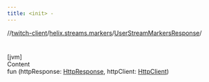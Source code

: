 ```yaml
---
title: <init> -
---
```

//[twitch-client](../../index.md)/[helix.streams.markers](../index.md)/[UserStreamMarkersResponse](index.md)/[<init>](-init-.md)



# <init>  
[jvm]  
Content  
fun [<init>](-init-.md)(httpResponse: [HttpResponse](), httpClient: [HttpClient]())  



